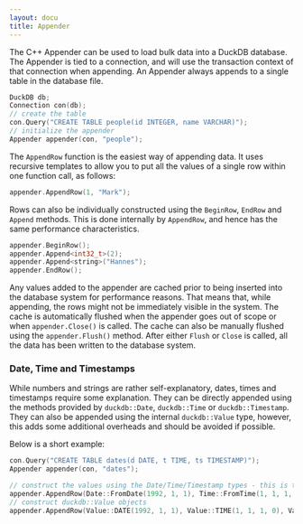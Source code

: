 ```yaml
---
layout: docu
title: Appender
---
```

The C++ Appender can be used to load bulk data into a DuckDB database. The Appender is tied to a connection, and will use the transaction context of that connection when appending. An Appender always appends to a single table in the database file.

```cpp
DuckDB db;
Connection con(db);
// create the table
con.Query("CREATE TABLE people(id INTEGER, name VARCHAR)");
// initialize the appender
Appender appender(con, "people");
```

The `AppendRow` function is the easiest way of appending data. It uses recursive templates to allow you to put all the values of a single row within one function call, as follows:

```cpp
appender.AppendRow(1, "Mark");
```

Rows can also be individually constructed using the `BeginRow`, `EndRow` and `Append` methods. This is done internally by `AppendRow`, and hence has the same performance characteristics.

```cpp
appender.BeginRow();
appender.Append<int32_t>(2);
appender.Append<string>("Hannes");
appender.EndRow();
```

Any values added to the appender are cached prior to being inserted into the database system
for performance reasons. That means that, while appending, the rows might not be immediately visible in the system. The cache is automatically flushed when the appender goes out of scope or when `appender.Close()` is called. The cache can also be manually flushed using the `appender.Flush()` method. After either `Flush` or `Close` is called, all the data has been written to the database system.


### Date, Time and Timestamps
While numbers and strings are rather self-explanatory, dates, times and timestamps require some explanation. They can be directly appended using the methods provided by `duckdb::Date`, `duckdb::Time` or `duckdb::Timestamp`. They can also be appended using the internal `duckdb::Value` type, however, this adds some additional overheads and should be avoided if possible.

Below is a short example:

```cpp
con.Query("CREATE TABLE dates(d DATE, t TIME, ts TIMESTAMP)");
Appender appender(con, "dates");

// construct the values using the Date/Time/Timestamp types - this is the most efficient
appender.AppendRow(Date::FromDate(1992, 1, 1), Time::FromTime(1, 1, 1, 0), Timestamp::FromDatetime(Date::FromDate(1992, 1, 1), Time::FromTime(1, 1, 1, 0)));
// construct duckdb::Value objects
appender.AppendRow(Value::DATE(1992, 1, 1), Value::TIME(1, 1, 1, 0), Value::TIMESTAMP(1992, 1, 1, 1, 1, 1, 0));
```
